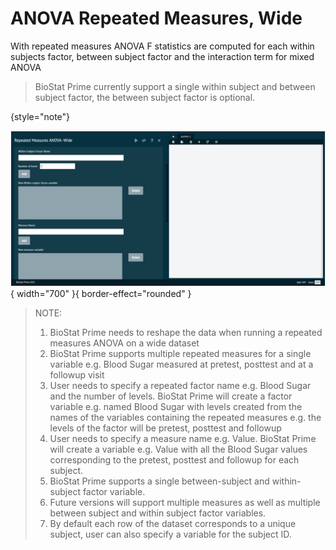 # ANOVA Repeated Measures, Wide

With repeated measures ANOVA F statistics are computed for each within subjects factor, between subject factor and the interaction term for mixed ANOVA

>BioStat Prime currently support a single within subject and between subject factor, the between subject factor is optional.
>
{style="note"}

![alt text](screenshots/image119.png){ width="700" }{ border-effect="rounded" }

>NOTE:
>1. BioStat Prime needs to reshape the data when running a repeated measures ANOVA on a wide dataset
>2. BioStat Prime supports multiple repeated measures for a single variable e.g. Blood Sugar measured at pretest, posttest and at a followup visit
>3. User needs to specify a repeated factor name e.g. Blood Sugar and the number of levels. BioStat Prime will create a factor variable e.g. named Blood Sugar with levels created from the names of the variables containing the repeated measures e.g. the levels of the factor will be pretest, posttest and followup
>4. User needs to specify a measure name e.g. Value. BioStat Prime will create a variable e.g. Value with all the Blood Sugar values corresponding to the pretest, posttest and followup for each subject.
>5. BioStat Prime supports a single between-subject and within-subject factor variable.
>6. Future versions will support multiple measures as well as multiple between subject and within subject factor variables.
>7. By default each row of the dataset corresponds to a unique subject, user can also specify a variable for the subject ID.
